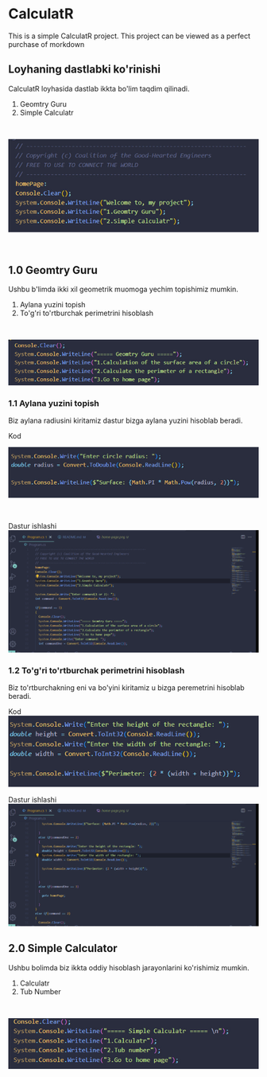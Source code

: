 # CalculatR
This is a simple CalculatR project. This project can be viewed as a perfect purchase of morkdown

## Loyhaning dastlabki ko'rinishi
CalculatR loyhasida dastlab ikkta bo'lim taqdim qilinadi.<br>
1. Geomtry Guru
2. Simple Calculatr
<br>

![home page](/image/home-page.png)

<br>

## 1.0 Geomtry Guru
Ushbu b'limda ikki xil geometrik muomoga yechim topishimiz mumkin.
1. Aylana yuzini topish
2. To'g'ri to'rtburchak perimetrini hisoblash
<br>

![geomrty image](/image/geometry-guru.png)

### 1.1 Aylana yuzini topish
Biz aylana radiusini kiritamiz dastur bizga aylana yuzini hisoblab beradi.
<br>

Kod
<br>

![aylana](/image/circle.png)

<br>

Dastur ishlashi
![aylana](/image/circle-gif.gif)

### 1.2 To'g'ri to'rtburchak perimetrini hisoblash
Biz to'rtburchakning eni va bo'yini kiritamiz u bizga peremetrini hisoblab beradi.
<br>

Kod
<br>
![Turtburchak](/image/trangle-image.jpg)
<br>

Dastur ishlashi
![Turtburchak](/image/trangle-gif.gif)

## 2.0 Simple Calculator
Ushbu bolimda biz ikkta oddiy hisoblash jarayonlarini ko'rishimiz mumkin.
1. Calculatr
2. Tub Number
<br>

![Calculatr kodi](/image/calculator-image.png)
